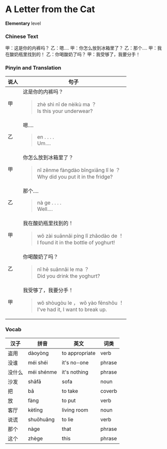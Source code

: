 # A Letter from the Cat
**Elementary** level
### Chinese Text
甲：这是你的内裤吗？
乙：嗯....
甲：你怎么放到冰箱里了？
乙：那个....
甲：我在酸奶瓶里找到的！
乙：你喝酸奶了吗？
甲：我受够了，我要分手！

### Pinyin and Translation
|说人|句子|
|----|----|
|甲|这是你的内裤吗？<blockquote>zhè shì nǐ de nèikù ma ？<br />Is this your underwear?</blockquote>|
|乙|嗯....<blockquote>en . . . .<br />Um....</blockquote>|
|甲|你怎么放到冰箱里了？<blockquote>nǐ zěnme fàngdào bīngxiāng lǐ le ？<br />Why did you put it in the fridge?</blockquote>|
|乙|那个....<blockquote>nà ge . . . .<br />Well....</blockquote>|
|甲|我在酸奶瓶里找到的！<blockquote>wǒ zài suānnǎi píng lǐ zhǎodào de ！<br />I found it in the bottle of yoghurt!</blockquote>|
|乙|你喝酸奶了吗？<blockquote>nǐ hē suānnǎi le ma ？<br />Did you drink the yoghurt?</blockquote>|
|甲|我受够了，我要分手！<blockquote>wǒ shòugòu le ， wǒ yào fēnshǒu ！<br />I've had it, I want to break up.</blockquote>|
### Vocab
|汉子|拼音|英文|词类|
|----|----|----|----|
|盗用|dàoyòng|to appropriate|verb|
|没谁|méi shéi|it's no-one|phrase|
|没什么|méi shénme|it's nothing|phrase|
|沙发|shāfā|sofa|noun|
|把|bǎ|to take|coverb|
|放|fàng|to put|verb|
|客厅|kètīng|living room|noun|
|说谎|shuōhuǎng|to lie|verb|
|那个|nàge|that|phrase|
|这个|zhège|this|phrase|